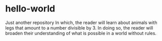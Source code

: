# hello-world
Just another repository
In which, the reader will learn about animals with legs that amount to a number divisible by 3. In doing so, the reader will broaden their understanding of what is possible in a world without rules. 
